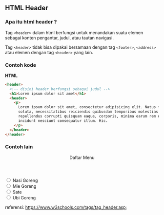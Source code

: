 ## HTML Header

### Apa itu html header ?

Tag `<header>` dalam html berfungsi untuk menandakan suatu elemen sebagai konten pengantar, judul, atau tautan navigasi.

Tag `<header>` tidak bisa dipakai bersamaan dengan tag `<footer>`, `<address>` atau elemen dengan tag `<header>` yang lain.

### Contoh kode

**HTML**

```html
<header>
  <!-- disini header berfungsi sebagai judul -->
  <h1>Lorem ipsum dolor sit amet</h1>
  <header>
    <p>
      Lorem ipsum dolor sit amet, consectetur adipisicing elit. Natus fugit
      soluta, necessitatibus reiciendis quibusdam temporibus molestias
      repellendus corrupti quisquam eaque, corporis, minima earum rem distinctio
      incidunt nesciunt consequatur illum. Hic.
    </p>
  </header>
</header>
```

### Contoh lain

<header>
  Daftar Menu
</header>
<input type="radio" id="menu1">
<label for="menu1">Nasi Goreng</label>
<br>
<input type="radio" id="menu2">
<label for="menu2">Mie Goreng</label>
<br>
<input type="radio" id="menu3">
<label for="menu3">Sate</label>
<br>
<input type="radio" id="menu4">
<label for="menu4">Ubi Goreng</label>


referensi: https://www.w3schools.com/tags/tag_header.asp;
